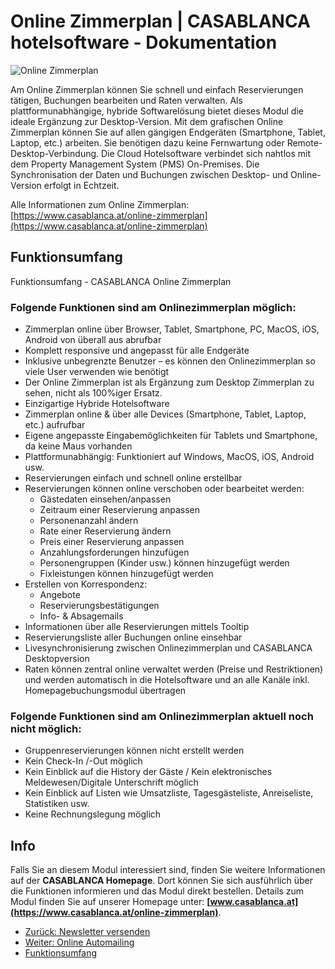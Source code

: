 # Online Zimmerplan | CASABLANCA hotelsoftware - Dokumentation

![Online Zimmerplan](https://docs.casablanca.at/assets/images/online_roomplan-65a5132e9bcc5fa8af165e0c2d6fc609.png "Online Zimmerplan")

Am Online Zimmerplan können Sie schnell und einfach Reservierungen tätigen, Buchungen bearbeiten und Raten verwalten. Als plattformunabhängige, hybride Softwarelösung bietet dieses Modul die ideale Ergänzung zur Desktop-Version. Mit dem grafischen Online Zimmerplan können Sie auf allen gängigen Endgeräten (Smartphone, Tablet, Laptop, etc.) arbeiten. Sie benötigen dazu keine Fernwartung oder Remote-Desktop-Verbindung. Die Cloud Hotelsoftware verbindet sich nahtlos mit dem Property Management System (PMS) On-Premises. Die Synchronisation der Daten und Buchungen zwischen Desktop- und Online-Version erfolgt in Echtzeit.

Alle Informationen zum Online Zimmerplan: [https://www.casablanca.at/online-zimmerplan](https://www.casablanca.at/online-zimmerplan)

## Funktionsumfang

Funktionsumfang - CASABLANCA Online Zimmerplan

### Folgende Funktionen sind am Onlinezimmerplan möglich:

* Zimmerplan online über Browser, Tablet, Smartphone, PC, MacOS, iOS, Android von überall aus abrufbar
* Komplett responsive und angepasst für alle Endgeräte
* Inklusive unbegrenzte Benutzer – es können den Onlinezimmerplan so viele User verwenden wie benötigt
* Der Online Zimmerplan ist als Ergänzung zum Desktop Zimmerplan zu sehen, nicht als 100%iger Ersatz.
* Einzigartige Hybride Hotelsoftware
* Zimmerplan online & über alle Devices (Smartphone, Tablet, Laptop, etc.) aufrufbar
* Eigene angepasste Eingabemöglichkeiten für Tablets und Smartphone, da keine Maus vorhanden
* Plattformunabhängig: Funktioniert auf Windows, MacOS, iOS, Android usw.
* Reservierungen einfach und schnell online erstellbar
* Reservierungen können online verschoben oder bearbeitet werden:
  * Gästedaten einsehen/anpassen
  * Zeitraum einer Reservierung anpassen
  * Personenanzahl ändern
  * Rate einer Reservierung ändern
  * Preis einer Reservierung anpassen
  * Anzahlungsforderungen hinzufügen
  * Personengruppen (Kinder usw.) können hinzugefügt werden
  * Fixleistungen können hinzugefügt werden
* Erstellen von Korrespondenz:
  * Angebote
  * Reservierungsbestätigungen
  * Info- & Absagemails
* Informationen über alle Reservierungen mittels Tooltip
* Reservierungsliste aller Buchungen online einsehbar
* Livesynchronisierung zwischen Onlinezimmerplan und CASABLANCA Desktopversion
* Raten können zentral online verwaltet werden (Preise und Restriktionen) und werden automatisch in die Hotelsoftware und an alle Kanäle inkl. Homepagebuchungsmodul übertragen

### Folgende Funktionen sind am Onlinezimmerplan aktuell noch nicht möglich:

* Gruppenreservierungen können nicht erstellt werden
* Kein Check-In /-Out möglich
* Kein Einblick auf die History der Gäste / Kein elektronisches Meldewesen/Digitale Unterschrift möglich
* Kein Einblick auf Listen wie Umsatzliste, Tagesgästeliste, Anreiseliste, Statistiken usw.
* Keine Rechnungslegung möglich

## Info

Falls Sie an diesem Modul interessiert sind, finden Sie weitere Informationen auf der **CASABLANCA Homepage**. Dort können Sie sich ausführlich über die Funktionen informieren und das Modul direkt bestellen. Details zum Modul finden Sie auf unserer Homepage unter: **[www.casablanca.at](https://www.casablanca.at/online-zimmerplan)**.

* [Zurück: Newsletter versenden](https://docs.casablanca.at/cloud/module/newsletter/delivery)
* [Weiter: Online Automailing](https://docs.casablanca.at/cloud/module/automailing/)
* [Funktionsumfang](https://docs.casablanca.at/cloud/module/online_roomplan/#funktionsumfang)